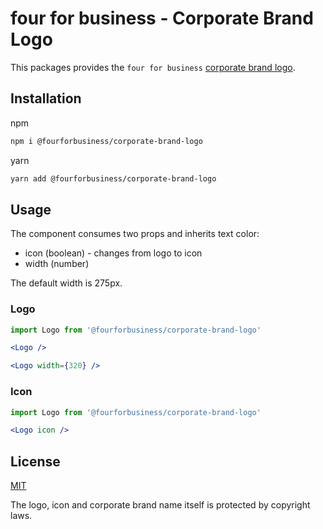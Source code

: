 # four for business - Corporate Brand Logo

This packages provides the `four for business` [corporate brand logo][].

[corporate brand logo]: https://github.com/fourforbusiness/corporate-brand-logo

## Installation

npm

```bash
npm i @fourforbusiness/corporate-brand-logo
```

yarn

```bash
yarn add @fourforbusiness/corporate-brand-logo
```

## Usage

The component consumes two props and inherits text color:
- icon (boolean) - changes from logo to icon  
- width (number)

The default width is 275px.

### Logo 
<!-- prettier-ignore -->
```jsx
import Logo from '@fourforbusiness/corporate-brand-logo'

<Logo />

<Logo width={320} />
```
### Icon 
<!-- prettier-ignore -->
```jsx
import Logo from '@fourforbusiness/corporate-brand-logo'

<Logo icon />
```

## License

[MIT][]

[mit]: ./LICENSE.md

The logo, icon and corporate brand name itself is protected by copyright laws.
